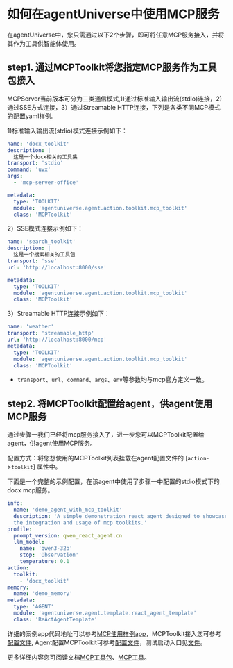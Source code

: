 # 如何在agentUniverse中使用MCP服务
在agentUniverse中，您只需通过以下2个步骤，即可将任意MCP服务接入，并将其作为工具供智能体使用。

## step1. 通过MCPToolkit将您指定MCP服务作为工具包接入
MCPServer当前版本可分为三类通信模式,1)通过标准输入输出流(stdio)连接，2)通过SSE方式连接，3）通过Streamable HTTP连接，下列是各类不同MCP模式的配置yaml样例。

1)标准输入输出流(stdio)模式连接示例如下：
```yaml
name: 'docx_toolkit'
description: |
  这是一个docx相关的工具集
transport: 'stdio'
command: 'uvx'
args:
  - 'mcp-server-office'

metadata:
  type: 'TOOLKIT'
  module: 'agentuniverse.agent.action.toolkit.mcp_toolkit'
  class: 'MCPToolkit'
```

2）SSE模式连接示例如下：
```yaml
name: 'search_toolkit'
description: |
  这是一个搜索相关的工具包
transport: 'sse'
url: 'http://localhost:8000/sse'

metadata:
  type: 'TOOLKIT'
  module: 'agentuniverse.agent.action.toolkit.mcp_toolkit'
  class: 'MCPToolkit'
```

3）Streamable HTTP连接示例如下：
```yaml
name: 'weather'
transport: 'streamable_http'
url: 'http://localhost:8000/mcp'
metadata:
  type: 'TOOLKIT'
  module: 'agentuniverse.agent.action.toolkit.mcp_toolkit'
  class: 'MCPToolkit'
```

- `transport`、`url`、`command`、`args`、`env`等参数均与mcp官方定义一致。

## step2. 将MCPToolkit配置给agent，供agent使用MCP服务
通过步骤一我们已经将mcp服务接入了，进一步您可以MCPToolkit配置给agent，供agent使用MCP服务。

配置方式：将您想使用的MCPToolkit列表挂载在agent配置文件的 [`action`->`toolkit`] 属性中。

下面是一个完整的示例配置，在该agent中使用了步骤一中配置的stdio模式下的docx mcp服务。

```yaml
info:
  name: 'demo_agent_with_mcp_toolkit'
  description: 'A simple demonstration react agent designed to showcase 
  the integration and usage of mcp toolkits.'
profile:
  prompt_version: qwen_react_agent.cn
  llm_model:
    name: 'qwen3-32b'
    stop: 'Observation'
    temperature: 0.1
action:
  toolkit:
    - 'docx_toolkit'
memory:
  name: 'demo_memory'
metadata:
  type: 'AGENT'
  module: 'agentuniverse.agent.template.react_agent_template'
  class: 'ReActAgentTemplate'
```

详细的案例app代码地址可以参考[MCP使用样例app](/examples/sample_apps/toolkit_demo_app)，MCPToolkit接入您可参考[配置文件](/examples/sample_apps/toolkit_demo_app/intelligence/agentic/toolkit/docx_toolkit.yaml), Agent配置MCPToolkit可参考[配置文件](/examples/sample_apps/toolkit_demo_app/intelligence/agentic/agent/agent_instance/demo_agent_with_mcp_toolkit.yaml)，测试启动入口见[文件](/examples/sample_apps/toolkit_demo_app/intelligence/test/run_demo_agent_with_mcp_toolkit.py)。

更多详细内容您可阅读文档[MCP工具包](../../In-Depth_Guides/原理介绍/工具包/MCP工具包.md)、[MCP工具](../../In-Depth_Guides/原理介绍/工具/MCP工具.md)。
